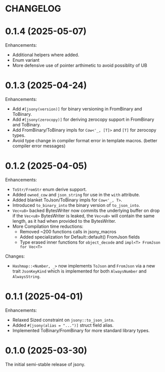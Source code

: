 # CHANGELOG

# 0.1.4 (2025-05-07)

Enhancements:

- Additional helpers where added.
- Enum variant
- More defensive use of pointer arthimetic to avoid possiblity of UB

# 0.1.3 (2025-04-24)

Enhancements:

- Add `#[jsony(version)]` for binary versioning in FromBinary and ToBinary.
- Add `#[jsony(zerocopy)]` for deriving zerocopy support in FromBinary and ToBinary.
- Add FromBinary/ToBinary impls for `Cow<'_, [T]>` and `[T]` for zerocopy types.
- Avoid type change in compiler format error in template macros. (better compiler error messages)

# 0.1.2 (2025-04-05)

Enhancements:

- `ToStr/FromStr` enum derive support.
- Added `owned_cow` and `json_string` for use in the `with` attribute.
- Added blanket ToJson/ToBinary impls for `Cow<'_, T>`.
- Introduced `to_binary_into` the binary version of `to_json_into`.
- `Vec<u8>` backed BytesWriter now commits the underlying buffer on drop
  if the `Vec<u8>` BytesWriter is leaked, the `Vec<u8>` will contain the
  same length, as it had when provided to the BytesWriter.
- More Compilation time reductions:
  - Removed ~200 functions calls in jsony_macros
  - Added specialization for Default::default() FromJson fields
  - Type erased inner functions for `object_decode` and `impl<T> FromJson for Vec<T>`

Changes:

- `Hashmap::<Number, _>` now implements `ToJson` and `FromJson` via a new trait
  `JsonKeyKind` which is implemented for both `AlwaysNumber` and `AlwaysString`.

# 0.1.1 (2025-04-01)

Enhancements:

- Relaxed Sized constraint on `jsony::to_json_into`.
- Added `#[jsony(alias = "...")]` struct field alias.
- Implemented ToBinary/FromBinary for more standard library types.

# 0.1.0 (2025-03-30)

The initial semi-stable release of jsony.
